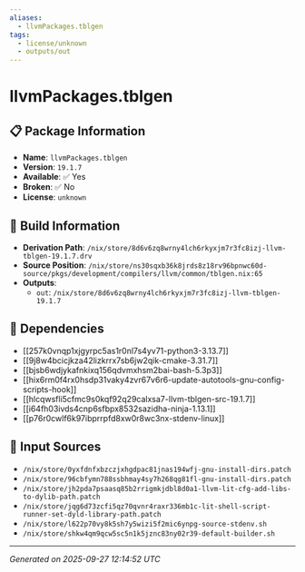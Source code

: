 ```yaml
---
aliases:
  - llvmPackages.tblgen
tags:
  - license/unknown
  - outputs/out
---
```


# llvmPackages.tblgen

## 📋 Package Information

- **Name**: `llvmPackages.tblgen`
- **Version**: `19.1.7`
- **Available**: ✅ Yes
- **Broken**: ✅ No
- **License**: `unknown`

## 🔧 Build Information

- **Derivation Path**: `/nix/store/8d6v6zq8wrny4lch6rkyxjm7r3fc8izj-llvm-tblgen-19.1.7.drv`
- **Source Position**: `/nix/store/ns30sqxb36k8jrds8z18rv96bpnwc60d-source/pkgs/development/compilers/llvm/common/tblgen.nix:65`
- **Outputs**:
  - `out`:  `/nix/store/8d6v6zq8wrny4lch6rkyxjm7r3fc8izj-llvm-tblgen-19.1.7`

## 🔗 Dependencies

- [[257k0vnqp1xjgyrpc5as1r0nl7s4yv71-python3-3.13.7]]
- [[9j8w4bcicjkza42lizkrrx7sb6jw2qik-cmake-3.31.7]]
- [[bjsb6wdjykafnkixq156qdvmxhsm2bai-bash-5.3p3]]
- [[hix6rm0f4rx0hsdp31vaky4zvr67v6r6-update-autotools-gnu-config-scripts-hook]]
- [[hlcqwsfli5cfmc9s0kqf92q29calxsa7-llvm-tblgen-src-19.1.7]]
- [[i64fh03ivds4cnp6sfbpx8532sazidha-ninja-1.13.1]]
- [[p76r0cwlf6k97ibprrpfd8xw0r8wc3nx-stdenv-linux]]

## 📁 Input Sources

- `/nix/store/0yxfdnfxbzczjxhgdpac81jnas194wfj-gnu-install-dirs.patch`
- `/nix/store/96cbfymn788ssbhmay4sy7h268qg81fl-gnu-install-dirs.patch`
- `/nix/store/jh2pda7psaasq85b2rrigmkjdbl8d0a1-llvm-lit-cfg-add-libs-to-dylib-path.patch`
- `/nix/store/jqg6d73zcfi5qz70qvnr4raxr336mb1c-lit-shell-script-runner-set-dyld-library-path.patch`
- `/nix/store/l622p70vy8k5sh7y5wizi5f2mic6ynpg-source-stdenv.sh`
- `/nix/store/shkw4qm9qcw5sc5n1k5jznc83ny02r39-default-builder.sh`

---
*Generated on 2025-09-27 12:14:52 UTC*
